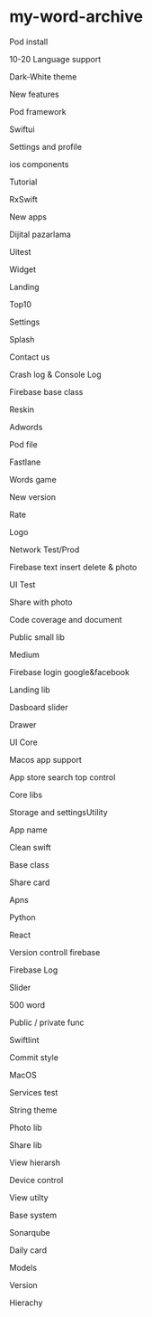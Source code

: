 # my-word-archive

Pod install


10-20 Language support

Dark-White theme

New features

Pod framework

Swiftui

Settings and profile

ios components

Tutorial

RxSwift

New apps

Dijital pazarlama 

Uitest

Widget

Landing

Top10

Settings

Splash

Contact us

Crash log & Console Log

Firebase base class

Reskin

Adwords

Pod file

Fastlane

Words game

New version

Rate

Logo

Network Test/Prod

Firebase text insert delete & photo

UI Test

Share with photo

Code coverage and document

Public small lib

Medium 

Firebase login google&facebook

Landing lib

Dasboard slider

Drawer

UI Core

Macos app support

App store search top control

Core libs

Storage and settingsUtility

App name

Clean swift

Base class

Share card

Apns

Python

React

Version controll firebase

Firebase Log

Slider

500 word

Public / private func

Swiftlint

Commit style

MacOS

Services test

String theme

Photo lib

Share lib

View hierarsh

Device control

View utilty

Base system

Sonarqube

Daily card

Models

Version

Hierachy

